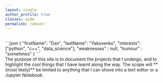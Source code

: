 ```yaml
---
layout: single
author_profile: true
classes: wide
permalink: /about/
---
```



<br>
```json
{
  "firstName": "Dan",
  "lastName": "Yakovenko",
  "interests": ["python", "c++", "data_science"],
  "weaknesses" : null,
  "humour" : "sometimes"
}
```
<br>
The purpose of this site is to document the projects that I undergo, and to highlight the cool things that I have learnt along the way.
The scope will **(most likely)** be limited to anything that I can shove into a text editor or a Jupyter Notebook.